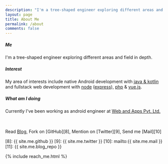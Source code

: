 ```yaml
---
description: "I'm a tree-shaped engineer exploring different areas and field in depth."
layout: page
title: About Me
permalink: /about
comments: false
---
```


<div class="row justify-content-between">
  <div class="col-md-8 pr-5">

  <div markdown="1" class="me-content">

##### Me

I'm a tree-shaped engineer exploring different areas and field in depth.

##### Interest

My area of interests include native Android development with [java &#x26; kotlin][1] and fullstack web development with [node][2] ([express][3]), [php][4] &#x26; [vue.js][5].

##### What am I doing

Currently I've been working as android engineer at [Web and Apps Pvt. Ltd.][6] 
<br/> <br/> <br/>


Read [Blog][7], Fork on [GitHub][8], Mention on [Twitter][9], Send me [Mail][10]

[1]: https://developer.android.com/kotlin
[2]: https://nodejs.org/en/about/
[3]: https://expressjs.com/
[4]: https://www.php.net/
[5]: https://vuejs.org/
[6]: https://webandapp.com.np/
[7]: /
[8]: {{ site.me.github }}
[9]: {{ site.me.twitter }}
[10]: mailto:{{ site.me.mail }}
[11]: {{ site.me.blog_repo }}

  </div>

  </div>

  <div class="col-md-4">
    <div class="sticky-top" style="top: 120px;">
      {% include reach_me.html %}
    </div>
  </div>
</div>
